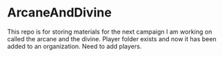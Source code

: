 # ArcaneAndDivine
This repo is for storing materials for the next campaign I am working on called the arcane and the divine.
Player folder exists and now it has been added to an organization. Need to add players.
